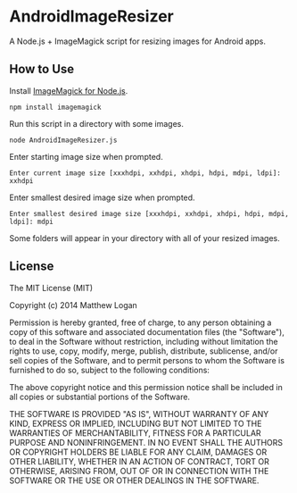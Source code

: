 AndroidImageResizer
===================

A Node.js + ImageMagick script for resizing images for Android apps.

## How to Use

Install [ImageMagick for Node.js](https://github.com/rsms/node-imagemagick).

```
npm install imagemagick
```

Run this script in a directory with some images.

```
node AndroidImageResizer.js
```

Enter starting image size when prompted.

```
Enter current image size [xxxhdpi, xxhdpi, xhdpi, hdpi, mdpi, ldpi]: xxhdpi
```

Enter smallest desired image size when prompted.

```
Enter smallest desired image size [xxxhdpi, xxhdpi, xhdpi, hdpi, mdpi, ldpi]: mdpi
```

Some folders will appear in your directory with all of your resized images.

## License

The MIT License (MIT)

Copyright (c) 2014 Matthew Logan

Permission is hereby granted, free of charge, to any person obtaining a copy
of this software and associated documentation files (the "Software"), to deal
in the Software without restriction, including without limitation the rights
to use, copy, modify, merge, publish, distribute, sublicense, and/or sell
copies of the Software, and to permit persons to whom the Software is
furnished to do so, subject to the following conditions:

The above copyright notice and this permission notice shall be included in all
copies or substantial portions of the Software.

THE SOFTWARE IS PROVIDED "AS IS", WITHOUT WARRANTY OF ANY KIND, EXPRESS OR
IMPLIED, INCLUDING BUT NOT LIMITED TO THE WARRANTIES OF MERCHANTABILITY,
FITNESS FOR A PARTICULAR PURPOSE AND NONINFRINGEMENT. IN NO EVENT SHALL THE
AUTHORS OR COPYRIGHT HOLDERS BE LIABLE FOR ANY CLAIM, DAMAGES OR OTHER
LIABILITY, WHETHER IN AN ACTION OF CONTRACT, TORT OR OTHERWISE, ARISING FROM,
OUT OF OR IN CONNECTION WITH THE SOFTWARE OR THE USE OR OTHER DEALINGS IN THE
SOFTWARE.
